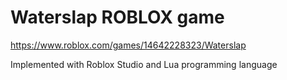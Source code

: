 # Waterslap ROBLOX game
https://www.roblox.com/games/14642228323/Waterslap

Implemented with Roblox Studio and Lua programming language
